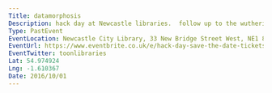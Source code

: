 ```yaml
---
Title: datamorphosis
Description: hack day at Newcastle libraries.  follow up to the wuthering hacks event, reusing library data.
Type: PastEvent
EventLocation: Newcastle City Library, 33 New Bridge Street West, NE1 8AX Newcastle upon Tyne,  United Kingdom
EventUrl: https://www.eventbrite.co.uk/e/hack-day-save-the-date-tickets-26323110131
EventTwitter: toonlibraries
Lat: 54.974924
Lng: -1.610367
Date: 2016/10/01
---
```

